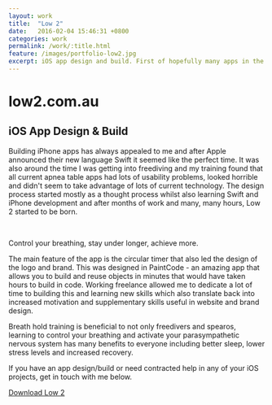 ```yaml
---
layout: work
title:  "Low 2"
date:   2016-02-04 15:46:31 +0800
categories: work
permalink: /work/:title.html
feature: /images/portfolio-low2.jpg
excerpt: iOS app design and build. First of hopefully many apps in the app store. Coming soon…
---
```


# low2.com.au

## iOS App Design &amp; Build

Building iPhone apps has always appealed to me and after Apple announced their new language Swift it seemed like the perfect time. It was also around the time I was getting into freediving and my training found that all current apnea table apps had lots of usability problems, looked horrible and didn't seem to take advantage of lots of current technology. The design process started mostly as a thought process whilst also learning Swift and iPhone development and after months of work and many, many hours, Low 2 started to be born.

<section class="full-width work-slider slick-slider">
        <span><img src="/images/low-2-home.jpg" class="portfolio-image" alt=""></span>
        <span><img src="/images/low2-main.jpg" class="portfolio-image" alt=""></span>
        <span><img src="/images/low2-apnea-tables.jpg" class="portfolio-image" alt=""></span>
        <span><img src="/images/low2-settings.jpg" class="portfolio-image" alt=""></span>
        <span><img src="/images/low-2-features.jpg" class="portfolio-image" alt=""></span>
        <span><img src="/images/low2-breath.jpg" class="portfolio-image" alt=""></span>
        <span><img src="/images/low2-history.jpg" class="portfolio-image" alt=""></span>
        <span><img src="/images/low2-history-2.jpg" class="portfolio-image" alt=""></span>
</section>

Control your breathing, stay under longer, achieve more.

The main feature of the app is the circular timer that also led the design of the logo and brand. This was designed in PaintCode - an amazing app that allows you to build and reuse objects in minutes that would have taken hours to build in code. Working freelance allowed me to dedicate a lot of time to building this and learning new skills which also translate back into increased motivation and supplementary skills useful in website and brand design.

Breath hold training is beneficial to not only freedivers and spearos, learning to control your breathing and activate your parasympathetic nervous system has many benefits to everyone including better sleep, lower stress levels and increased recovery.

If you have an app design/build or need contracted help in any of your iOS projects, get in touch with me below.

<p class="text-centre"><a target="_blank" class="" href="https://low2.com.au">Download Low 2</a></p>